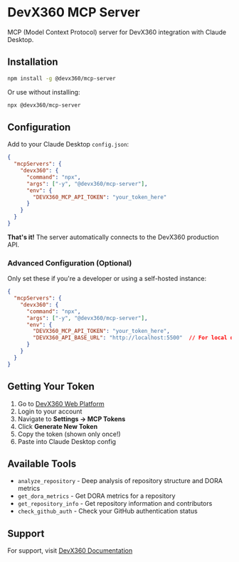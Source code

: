 # DevX360 MCP Server

MCP (Model Context Protocol) server for DevX360 integration with Claude Desktop.

## Installation

```bash
npm install -g @devx360/mcp-server
```

Or use without installing:
```bash
npx @devx360/mcp-server
```

## Configuration

Add to your Claude Desktop `config.json`:

```json
{
  "mcpServers": {
    "devx360": {
      "command": "npx",
      "args": ["-y", "@devx360/mcp-server"],
      "env": {
        "DEVX360_MCP_API_TOKEN": "your_token_here"
      }
    }
  }
}
```

**That's it!** The server automatically connects to the DevX360 production API.

### Advanced Configuration (Optional)

Only set these if you're a developer or using a self-hosted instance:

```json
{
  "mcpServers": {
    "devx360": {
      "command": "npx",
      "args": ["-y", "@devx360/mcp-server"],
      "env": {
        "DEVX360_MCP_API_TOKEN": "your_token_here",
        "DEVX360_API_BASE_URL": "http://localhost:5500"  // For local development
      }
    }
  }
}
```

## Getting Your Token

1. Go to [DevX360 Web Platform](https://devx360.app)
2. Login to your account
3. Navigate to **Settings → MCP Tokens**
4. Click **Generate New Token**
5. Copy the token (shown only once!)
6. Paste into Claude Desktop config

## Available Tools

- `analyze_repository` - Deep analysis of repository structure and DORA metrics
- `get_dora_metrics` - Get DORA metrics for a repository
- `get_repository_info` - Get repository information and contributors
- `check_github_auth` - Check your GitHub authentication status

## Support

For support, visit [DevX360 Documentation](https://github.com/COS301-SE-2025/DevX360)

